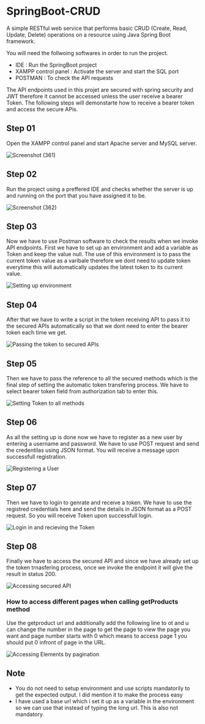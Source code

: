 # SpringBoot-CRUD
A simple RESTful web service that performs basic CRUD (Create, Read, Update, Delete) operations on a resource using Java Spring Boot framework.

You will need the follwoing softwares in order to run the project.
- IDE : Run the SpringBoot project
- XAMPP control panel : Activate the server and start the SQL port
- POSTMAN : To check the API requests

The API endpoints used in this projet are secured with spring security and JWT therefore it cannot be accessed unless the user receive a bearer Token. The following steps will demonstarte how to receive a bearer token and access the secure APis.   

## Step 01
Open the XAMPP control panel and start Apache server and MySQL server.  

![Screenshot (361)](https://github.com/yaween-desilva/SpringBoot-CRUD/assets/172358358/bdee0c4c-f941-4b8a-a02e-fc418895b9b1)

## Step 02 
Run the project using a preffered IDE and checks whether the server is up and running on the port that you have assigned it to be.

![Screenshot (362)](https://github.com/yaween-desilva/SpringBoot-CRUD/assets/172358358/c7c3691b-fe3b-4f55-88d6-98cb34908fcd)

## Step 03
Now we have to use Postman software to check the results when we invoke API endpoints. First we have to set up an environment and add a variable as Token and keep the value null. The use of this environment is to pass the current token value as a varibale therefore we dont need to update token everytime this will automatically updates the latest token to its current value.

![Setting up environment](https://github.com/yaween-desilva/SpringBoot-CRUD/assets/172358358/df469a0b-be5e-44cf-ae98-fcb0baf63997)

## Step 04
After that we have to write a script in the token receiving API to pass it to the secured APIs automatically so that we dont need to enter the bearer token each time we get.

![Passing the token to secured APIs](https://github.com/yaween-desilva/SpringBoot-CRUD/assets/172358358/e761411f-6f1f-48c1-bb88-60bb3496be6d)

## Step 05
Then we have to pass the reference to all the secured methods which is the final step of setting the automatic token transfering process. We have to select bearer token field from authorization tab to enter this.

![Setting Token to all methods](https://github.com/yaween-desilva/SpringBoot-CRUD/assets/172358358/4b31e903-bed6-4dcc-8606-c4bdacf1ae38)

## Step 06
As all the setting up is done now we have to register as a new user by entering a username and password. We have to use POST request and send the credentilas using JSON format. You will receive a message upon successfull registration.

![Registering a User](https://github.com/yaween-desilva/SpringBoot-CRUD/assets/172358358/e516b74c-96d2-486a-aaa8-ffa3d9e8dfdc)

## Step 07
Then we have to login to genrate and receive a token. We have to use the registred credentials here and send the details in JSON format as a POST request. So you will receive Token upon successfull login.

![Login in and recieving the Token](https://github.com/yaween-desilva/SpringBoot-CRUD/assets/172358358/c963194f-b293-4621-99b0-b0b9e5bc3478)

## Step 08
Finally we have to access the secured API and since we have already set up the token trnasfering process, once we invoke the endpoint it will give the result in status 200.

![Accessing secured API](https://github.com/yaween-desilva/SpringBoot-CRUD/assets/172358358/537abbe9-58c0-4234-8a02-da7a10dea461)

### How to access different pages when calling getProducts method
Use the getproduct url and additionally add the following line to ot and u can change the number in the page to get the page to view the page you want and page number starts with 0 which means to access page 1 you should put 0 infront of page in the URL.

![Accessing Elements by pagination](https://github.com/yaween-desilva/SpringBoot-CRUD/assets/172358358/f3146def-9daf-4504-83e0-1d8cb8417205)

## Note
- You do not need to setup environment and use scripts mandatorily to get the expected output. I did mention it to make the process easy
- I have used a base url which i set it up as a variable in the environment so we can use that instead of typing the long url. This is also not mandatory.








